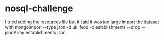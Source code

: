 # nosql-challenge
I tried adding the resources file but it said it was too large 
 Import the dataset with mongoimport --type json -d uk_food -c establishments --drop --jsonArray establishments.json
